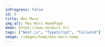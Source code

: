 ```yaml
---
inProgress: false
id: 6
title: Mes Murs
img_alt: Mes Murs HomePage
demo: https://www.mesmurs.fr/
tags: ["Next.js", "TypeScript", "Tailwind"]
image: /images/home/mes-murs.webp
---
```

